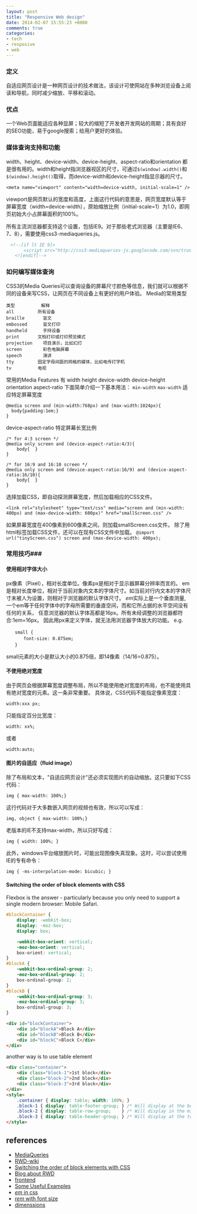 ```yaml
---
layout: post
title: "Responsive Web design"
date: 2014-02-07 15:55:23 +0800
comments: true
categories:
- tech
- resposive
- web
---
```


### 定义
自适应网页设计是一种网页设计的技术做法，该设计可使网站在多种浏览设备上阅读和导航，同时减少缩放、平移和滚动。

### 优点
一个Web页面能适应各种显屏；较大的缩短了开发者开发网站的周期；具有良好的SEO功能，易于google搜索；给用户更好的体验。

<!-- more -->

### 媒体查询支持和功能
width、height、device-width、device-height、aspect-ratio和orientation 都是很有用的。width和height指浏览器视区的尺寸，可通过`$(window).width()`和`$(window).height()`取得，而device-width和device-height指显示器的尺寸。

`<meta name="viewport" content="width=device-width, initial-scale=1" />`

viewport是网页默认的宽度和高度，上面这行代码的意思是，网页宽度默认等于屏幕宽度（width=device-width），原始缩放比例（initial-scale=1）为1.0，即网页初始大小占屏幕面积的100%。

所有主流浏览器都支持这个设置，包括IE9。对于那些老式浏览器（主要是IE6、7、8），需要使用css3-mediaqueries.js。
```html
　<!--[if lt IE 9]>
　　　　<script src="http://css3-mediaqueries-js.googlecode.com/svn/trunk/css3-mediaqueries.js"></script>
　　<![endif]-->
```

### 如何编写媒体查询
CSS3的Media Queries可以查询设备的屏幕尺寸颜色等信息，我们就可以根据不同的设备来写CSS，让网页在不同设备上有更好的用户体验。
Media的常用类型
```
类型          解释
all         所有设备
braille       盲文
embossed      盲文打印
handheld      手持设备
print       文档打印或打印预览模式
projection    项目演示，比如幻灯
screen        彩色电脑屏幕
speech        演讲
tty         固定字母间距的网格的媒体，比如电传打字机
tv          电视
```
常用的Media Features 有 width
height device-width device-height orientation aspect-ratio
下面简单介绍一下基本用法：
`min-width` `max-width` 适应特定屏幕宽度
```
@media screen and (min-width:768px) and (max-width:1024px){
  body{padding:1em;}
}
```

device-aspect-ratio 特定屏幕长宽比例
```
/* for 4:3 screen */
@media only screen and (device-aspect-ratio:4/3){
    body{  }
}

/* for 16:9 and 16:10 screen */
@media only screen and (device-aspect-ratio:16/9) and (device-aspect-ratio:16/10){
    body{  }
}
```

选择加载CSS，即自动探测屏幕宽度，然后加载相应的CSS文件。

    <link rel="stylesheet" type="text/css" media="screen and (min-width: 400px) and (max-device-width: 600px)" href="smallScreen.css" />

如果屏幕宽度在400像素到600像素之间，则加载smallScreen.css文件。
除了用html标签加载CSS文件，还可以在现有CSS文件中加载。
`@import url("tinyScreen.css") screen and (max-device-width: 400px);`

### 常用技巧###
#### 使用相对字体大小
px像素（Pixel），相对长度单位。像素px是相对于显示器屏幕分辨率而言的。
em是相对长度单位，相对于当前对象内文本的字体尺寸。如当前对行内文本的字体尺寸未被人为设置，则相对于浏览器的默认字体尺寸。
*em*实际上是一个垂直测量,一个em等于任何字体中的字母所需要的垂直空间，而和它所占据的水平空间没有任何的关系，
任意浏览器的默认字体高都是16px。所有未经调整的浏览器都符合:1em=16px。
因此用px来定义字体，就无法用浏览器字体放大的功能。
e.g.
```
　　small {
　　　　font-size: 0.875em;
　　}
```
small元素的大小是默认大小的0.875倍，即14像素（14/16=0.875）。

#### 不使用绝对宽度
由于网页会根据屏幕宽度调整布局，所以不能使用绝对宽度的布局，也不能使用具有绝对宽度的元素。这一条非常重要。
具体说，CSS代码不能指定像素宽度：

    width:xxx px;

只能指定百分比宽度：

    width: xx%;

或者

    width:auto;

#### 图片的自适应（fluid image）
除了布局和文本，"自适应网页设计"还必须实现图片的自动缩放。这只要如下CSS代码：

    img { max-width: 100%;}

这行代码对于大多数嵌入网页的视频也有效，所以可以写成：　　

    img, object { max-width: 100%;}

老版本的IE不支持max-width，所以只好写成：

    img { width: 100%; }

此外，windows平台缩放图片时，可能出现图像失真现象。这时，可以尝试使用IE的专有命令：

    img { -ms-interpolation-mode: bicubic; }

#### Switching the order of block elements with CSS
Flexbox is the answer - particularly because you only need to support a single modern browser: Mobile Safari.

```css
#blockContainer {
    display: -webkit-box;
    display: -moz-box;
    display: box;

    -webkit-box-orient: vertical;
    -moz-box-orient: vertical;
    box-orient: vertical;
}
#blockA {
    -webkit-box-ordinal-group: 2;
    -moz-box-ordinal-group: 2;
    box-ordinal-group: 2;
}
#blockB {
    -webkit-box-ordinal-group: 3;
    -moz-box-ordinal-group: 3;
    box-ordinal-group: 3;
}
```
```html
<div id="blockContainer">
    <div id="blockA">Block A</div>
    <div id="blockB">Block B</div>
    <div id="blockC">Block C</div>
</div>
```

another way is to use table element

```html
<div class="container">
    <div class="block-1">1st block</div>
    <div class="block-2">2nd block</div>
    <div class="block-3">3rd block</div>
</div>
<style>
    .container { display: table; width: 100%; }
    .block-1 { display: table-footer-group; } /* Will display at the bottom. */
    .block-2 { display: table-row-group;    } /* Will display in the middle. */
    .block-3 { display: table-header-group; } /* Will display at the top. */
</style>
```

references
-----------------
- [MediaQueries](http://www.w3.org/TR/css3-mediaqueries)
- [RWD-wiki](http://zh.wikipedia.org/wiki/%E5%93%8D%E5%BA%94%E5%BC%8F%E7%BD%91%E9%A1%B5%E8%AE%BE%E8%AE%A1)
- [Switching the order of block elements with CSS](http://stackoverflow.com/questions/7425665/switching-the-order-of-block-elements-with-css)
- [Blog about RWD](http://www.ruanyifeng.com/blog/2012/05/responsive_web_design.html)
- [frontend](http://imshanks.com/css3-media-queries/)
- [Some Useful Examples](http://www.w3cplus.com/css3/responsive-web-design.html)
- [*em* in css](http://www.w3cplus.com/css/px-to-em)
- [*rem* with font size](http://ued.taobao.com/blog/2013/05/rem-font-size/)
- [dimenssions](https://chrome.google.com/webstore/detail/dimensions/hdmihohhdcbejdkidbfijmfehjbnmifk/)
